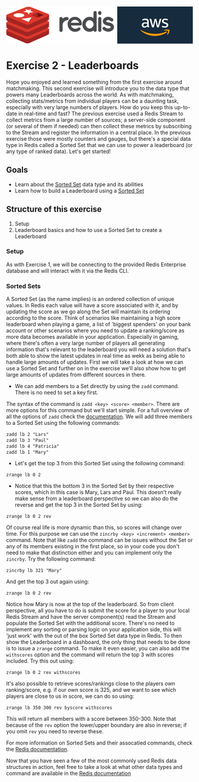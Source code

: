 <img src="../img/redis-logo-full-color-rgb.png" height=100/><img align="right" src="../img/aws-logo-1.jpeg" height=100 />

# Exercise 2 - Leaderboards
Hope you enjoyed and learned something from the first exercise around matchmaking. This second exercise will introduce you to the data type that powers many Leaderboards across the world. As with matchmaking, collecting stats/metrics from individual players can be a daunting task, especially with very large numbers of players. How do you keep this up-to-date in real-time and fast? The previous exercise used a Redis Stream to collect metrics from a large number of sources; a server-side component (or several of them if needed) can then collect these metrics by subscribing to the Stream and register the information in a central place. In the previous exercise those were mostly counters and gauges, but there's a special data type in Redis called a Sorted Set that we can use to power a leaderboard (or any type of ranked data). Let's get started!

## Goals

* Learn about the [Sorted Set](https://redis.io/docs/data-types/sorted-sets/) data type and its abilities
* Learn how to build a Leaderboard using a [Sorted Set](https://redis.io/docs/data-types/sorted-sets/)

## Structure of this exercise
1. Setup
1. Leaderboard basics and how to use a Sorted Set to create a Leaderboard

### Setup
As with Exercise 1, we will be connecting to the provided Redis Enterprise database and will interact with it via the Redis CLI.
### Sorted Sets
A Sorted Set (as the name implies) is an ordered collection of unique values. In Redis each value will have a score associated with it, and by updating the score as we go along the Set will maintain its ordering according to the score. Think of scenarios like maintaining a high score leaderboard when playing a game, a list of 'biggest spenders' on your bank account or other scenarios where you need to update a ranking/score as more data becomes available in your application. Especially in gaming, where there's often a very large number of players all generating information that's relevant to the leaderboard you will need a solution that's both able to show the latest updates in real time as wekk as being able to handle large amounts of updates. First we will take a look at how we can use a Sorted Set and further on in the exercise we'll also show how to get large amounts of updates from different sources in there.

* We can add members to a Set directly by using the `zadd` command. There is no need to set a key first.

The syntax of the command is `zadd <key> <score> <member>`. There are more options for this command but we'll start simple. For a full overview of all the options of `zadd` check the [documentation](https://redis.io/commands/zadd/). We will add three members to a Sorted Set using the following commands:

```
zadd lb 2 "Lars"
zadd lb 3 "Paul"
zadd lb 4 "Patricia"
zadd lb 1 "Mary"
```
* Let's get the top 3 from this Sorted Set using the following command:
```
zrange lb 0 2
```
* Notice that this the bottom 3 in the Sorted Set by their respective scores, which in this case is Mary, Lars and Paul. This doesn't really make sense from a leaderboard perspective so we can also do the reverse and get the top 3 in the Sorted Set by using:
```
zrange lb 0 2 rev
```

Of course real life is more dynamic than this, so scores will change over time. For this purpose we can use the `zincrby <key> <increment> <member>` command. Note that like `zadd` the command can be issues without the Set or any of its members existing in the first place, so in your code you don't need to make that distinction either and you can implement only the `zincrby`. Try the following command:

```
zincrby lb 321 "Mary"
```

And get the top 3 out again using:
```
zrange lb 0 2 rev
```
Notice how Mary is now at the top of the leaderboard. So from client perspective, all you have to do is submit the score for a player to your local Redis Stream and have the server component(s) read the Stream and populate the Sorted Set with the additional score. There's no need to implement any sorting or parsing logic on your application side, this will 'just work' with the out of the box Sorted Set data type in Redis. To then show the Leaderboard in a dashboard, the only thing that needs to be done is to issue a `zrange` command. To make it even easier, you can also add the `withscores` option and the command will return the top 3 with scores included. Try this out using:

```
zrange lb 0 2 rev withscores
```

It's also possible to retrieve scores/rankings close to the players own ranking/score, e.g. if our own score is 325, and we want to see which players are close to us in score, we can do so using:

```
zrange lb 350 300 rev byscore withscores
```

This will return all members with a score between 350-300. Note that because of the `rev` option the lower/upper boundary are also in reverse; if you omit `rev` you need to reverse these.

For more information on Sorted Sets and their assocatied commands, check the [Redis documentation](https://redis.io/commands#sorted_set).

Now that you have seen a few of the most commonly used Redis data structures in action, feel free to take a look at what other data types and command are available in the [Redis documentation](https://redis.io/topics/data-types)
